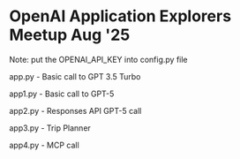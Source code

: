 # OpenAI Application Explorers Meetup Aug '25

Note: put the OPENAI_API_KEY into config.py file

app.py - Basic call to GPT 3.5 Turbo

app1.py - Basic call to GPT-5

app2.py - Responses API GPT-5 call

app3.py - Trip Planner

app4.py - MCP call
